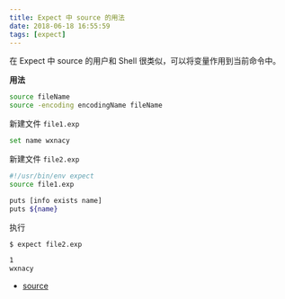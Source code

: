 ```yaml
---
title: Expect 中 source 的用法
date: 2018-06-18 16:55:59
tags: [expect]
---
```


在 Expect 中 source 的用户和 Shell 很类似，可以将变量作用到当前命令中。
<!-- more --><!-- toc -->

**用法**

```bash
source fileName
source -encoding encodingName fileName
```

新建文件 `file1.exp`

```bash
set name wxnacy
```

新建文件 `file2.exp`

```bash
#!/usr/bin/env expect
source file1.exp

puts [info exists name]
puts ${name}
```

执行

```bash
$ expect file2.exp

1
wxnacy
```

- [source](https://www.tcl.tk/man/tcl/TclCmd/source.htm)
